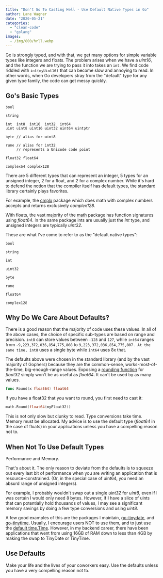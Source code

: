 ```yaml
---
title: "Don't Go To Casting Hell - Use Default Native Types in Go"
author: Lane Wagner
date: "2020-05-21"
categories: 
  - "clean-code"
  - "golang"
images:
  - /img/800/hrll.webp
---
```


Go is strongly typed, and with that, we get many options for simple variable types like integers and floats. The problem arises when we have a _uint16_, and the function we are trying to pass it into takes an `int`. We find code riddled with `int(myUint16)` that can become slow and annoying to read. In other words, when Go developers stray from the "default" type for any given type family, the code can get messy quickly.

## Go's Basic Types

```
bool

string

int  int8  int16  int32  int64
uint uint8 uint16 uint32 uint64 uintptr

byte // alias for uint8

rune // alias for int32
     // represents a Unicode code point

float32 float64

complex64 complex128
```

There are 5 different types that can represent an integer, 5 types for an unsigned integer, 2 for a float, and 2 for a complex number. While it's hard to defend the notion that the compiler itself has default types, the standard library certainly plays favorites.

For example, the [cmplx](https://golang.org/pkg/math/cmplx/) package which does math with complex numbers accepts and returns exclusively _complex128_.

With floats, the vast majority of the [math](https://golang.org/pkg/math/) package has function signatures using _float64_. In the same package ints are usually just the _int_ type, and unsigned integers are typically _uint32_.

These are what I've come to refer to as the "default native types":

```
bool

string

int

uint32

byte

rune

float64

complex128
```

## Why Do We Care About Defaults?

There is a good reason that the majority of code uses these values. In all of the above cases, the choice of specific sub-types are based on range and precision. `int8` can store values between `-128` and `127`, while `int64` ranges from `-9,223,372,036,854,775,808` to `9,223,372,036,854,775,807. At the same time, int8` uses a single byte while `int64` uses 8x that.

The defaults above were chosen in the standard library (and by the vast majority of Gophers) because they are the common-sense, works-most-of-the-time, big-enough-range values. Exposing a [rounding function](https://golang.org/pkg/math/#Round) for _float32_ simply won't be as useful as _float64_. It can't be used by as many values.

```go
func Round(x float64) float64
```

If you have a float32 that you want to round, you first need to cast it:

```go
math.Round(float64(myFloat32))
```

This is not only slow but clunky to read. Type conversions take time. Memory must be allocated. My advice is to use the default type (_float64_ in the case of floats) in your applications unless you have a compelling reason not to.

## When Not To Use Default Types

Performance and Memory.

That's about it. The only reason to deviate from the defaults is to squeeze out every last bit of performance when you are writing an application that is resource-constrained. (Or, in the special case of uint64, you need an absurd range of unsigned integers).

For example, I probably wouldn't swap out a single _uint32_ for _uint8_, even if I was certain I would only need 8 bytes. However, If I have a slice of uints that can potentially hold thousands of values, I may see a significant memory savings by doing a few type conversions and using _uint8_.

A few good examples of this are the packages I maintain, [go-tinydate](https://github.com/lane-c-wagner/go-tinydate), and [go-tinytime](https://github.com/lane-c-wagner/go-tinytime). Usually, I encourage users NOT to use them, and to just use the [default time.Time](/golang/golang-date-time/). However, in my backend career, there have been applications that went from using 16GB of RAM down to less than 4GB by making the swap to TinyDate or TinyTime.

## Use Defaults

Make your life and the lives of your coworkers easy. Use the defaults unless you have a very compelling reason not to.
